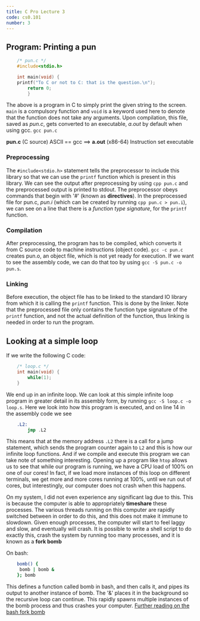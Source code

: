 ```yaml
---
title: C Pro Lecture 3
code: cs0.101
number: 3
---
```

## Program: Printing a pun
```c
    /* pun.c */
    #include<stdio.h>

    int main(void) {
	printf("To C or not to C: that is the question.\n");
        return 0;
        }
```

The above is a program in C to simply print the given string to the screen. `main` is a compulsory function and `void` is a keyword used here to denote that the function does not take any arguments.
Upon compilation, this file, saved as *pun.c*, gets converted to an executable, *a.out* by default when using gcc.
`gcc pun.c`

**pun.c** (C source) ASCII    == gcc ==> **a.out** (x86-64) Instruction set executable

### Preprocessing

The `#include<stdio.h>` statement tells the preprocessor to include this library so that we can use the `printf` function which is present in this library.
We can see the output after preprocessing by using `cpp pun.c` and the preprocessed output is printed to stdout.
The preprocessor obeys commands that begin with '#' (known as **directives**). In the preprocessed file for pun.c, *pun.i* (which can be created by running `cpp pun.c > pun.i`), we can see on a line that there is a *function type signature*, for the `printf` function.

### Compilation

After preprocessing, the program has to be compiled, which converts it from C source code to machine instructions (object code).
`gcc -c pun.c` creates pun.o, an object file, which is not yet ready for execution.
If we want to see the assembly code, we can do that too by using `gcc -S pun.c -o pun.s`.

### Linking

Before execution, the object file has to be linked to the standard IO library from which it is calling the `printf` function. This is done by the linker. Note that the preprocessed file only contains the function type signature of the `printf` function, and not the actual definition of the function, thus linking is needed in order to run the program.

## Looking at a simple loop

If we write the following C code:
```c
    /* loop.c */
    int main(void) {
        while(1);
    }
```

We end up in an infinite loop. We can look at this simple infinite loop program in greater detail in its assembly form, by running `gcc -S loop.c -o loop.s`.
Here we look into how this program is executed, and on line 14 in the assembly code we see
```asm
    .L2:
	    jmp	.L2
```

This means that at the memory address `.L2` there is a call for a jump statement, which sends the program counter again to `L2` and this is how our infinite loop functions.
And if we compile and execute this program we can take note of something interesting. Opening up a program like `htop` allows us to see that while our program is running, we have a CPU load of 100% on one of our cores!
In fact, if we load more instances of this loop on different terminals, we get more and more cores running at 100%, until we run out of cores, but interestingly, our computer does not crash when this happens.

On my system, I did not even experience any significant lag due to this. This is because the computer is able to appropriately **timeshare** these processes.
The various threads running on this computer are rapidly switched between in order to do this, and this does not make it immune to slowdown. Given enough processes, the computer will start to feel laggy and slow, and eventually will crash.
It is possible to write a shell script to do exactly this, crash the system by running too many processes, and it is known as a **fork bomb**

On bash:
```bash
    bomb() { 
     bomb | bomb &
    }; bomb
```

This defines a function called bomb in bash, and then calls it, and pipes its output to another instance of bomb. The '&' places it in the background so the recursive loop can continue.
This rapidly spawns multiple instances of the bomb process and thus crashes your computer.
[Further reading on the bash fork bomb](https://www.cyberciti.biz/faq/understanding-bash-fork-bomb/)
